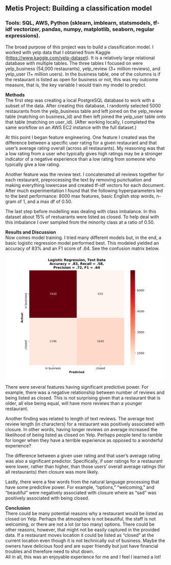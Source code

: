 ## Metis Project: Building a classification model
### Tools: SQL, AWS, Python (sklearn, imblearn, statsmodels, tf-idf vectorizer, pandas, numpy, matplotlib, seaborn, regular expressions).

The broad purpose of this project was to build a classification model. I worked with yelp data that I obtained from Kaggle (https://www.kaggle.com/yelp-dataset). It is a relatively large relational database with multiple tables. The three tables I focused on were yelp_business (54,000 restaurants), yelp_review (3+ million reviews), and yelp_user (1+ million users).  In the business table, one of the columns is if the restaurant is listed as open for business or not, this was my outcome measure, that is, the key variable I would train my model to predict.

**Methods**  
The first step was creating a local PostgreSQL database to work with a subset of the data. After creating this database, I randomly selected 5000 restaurants from the yelp_business table and left joined on the yelp_review table (matching on business_id) and then left joined the yelp_user table onto that table (matching on user_id). (After working locally, I completed the same workflow on an AWS EC2 instance with the full dataset.) 

At this point I began feature engineering. One feature I created was the difference between a specific user rating for a given restaurant and that user’s average rating overall (across all restaurants). My reasoning was that a low rating from a user who typically gives high ratings may be a stronger indicator of a negative experience than a low rating from someone who typically give a low rating. 

Another feature was the review text.  I concatenated all reviews together for each restaurant, preprocessing the text by removing punctuation and making everything lowercase and created tf-idf vectors for each document. After much experimentation I found that the following hyperparameters led to the best performance: 8000 max features, basic English stop words, n-gram of 1, and a max df of 0.50. 

The last step before modelling was dealing with class imbalance. In this dataset about 15% of restuarants were listed as closed. To help deal with this imbalance I over sampled from the minority class at a ratio of 0.50.

**Results and Discussion**  
Now comes model training. I tried many different models but, in the end, a basic logistic regression model performed best. This modeled yielded an accuracy of 83% and an F1 score of .64. See the confusion matrix below. 

<p>
    <img src="https://github.com/MikeMacKenzie/Metis/blob/master/logistic_regression_yelp/Project03cm.svg" width="500" alt="cm"/>
    <br>
    <em></em>
</p>

There were several features having significant predictive power. For example, there was a negative relationship between number of reviews and being listed as closed. This is not surprising given that a restaurant that is older, all else being equal, will have more reviews than a younger restaurant. 

Another finding was related to length of text reviews.  The average text review length (in characters) for a restaurant was positively associated with closure. In other words, having longer reviews on average increased the likelihood of being listed as closed on Yelp. Perhaps people tend to ramble for longer when they have a terrible experience as opposed to a wonderful experience?

The difference between a given user rating and that user’s average rating was also a significant predictor. Specifically, if user ratings for a restaurant were lower, rather than higher, than those users’ overall average ratings (for all restaurants) then closure was more likely.

Lastly, there were a few words from the natural language processing that have some predictive power. For example, “options,” “welcoming,” and “beautiful” were negatively associated with closure where as “sad” was positively associated with being closed. 

**Conclusion**  
There could be many potential reasons why a restaurant would be listed as closed on Yelp. Perhaps the atmosphere is not beautiful, the staff is not welcoming, or there are not a lot (or too many) options. There could be other reasons, however, that might not be easily captured in the provided data. If a restaurant moves location it could be listed as “closed” at the current location even though it is not technically out of business. Maybe the owners have delicious food and are super friendly but just have financial troubles and therefore need to shut down.  
All in all, this was an enjoyable experience for me and I feel I learned a lot! 
 


